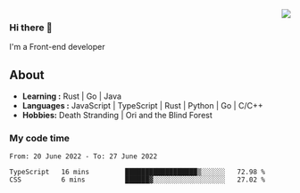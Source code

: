 <img align='right' src="https://github-readme-stats.vercel.app/api?username=strugglebak&show_icons=true">

### Hi there 👋

I'm a Front-end developer

## About

-  **Learning :** Rust | Go | Java
-  **Languages :** JavaScript | TypeScript | Rust | Python | Go | C/C++
-  **Hobbies:** Death Stranding | Ori and the Blind Forest

### My code time

<!--START_SECTION:waka-->

```text
From: 20 June 2022 - To: 27 June 2022

TypeScript   16 mins         ██████████████████▒░░░░░░   72.98 %
CSS          6 mins          ██████▓░░░░░░░░░░░░░░░░░░   27.02 %
```

<!--END_SECTION:waka-->
